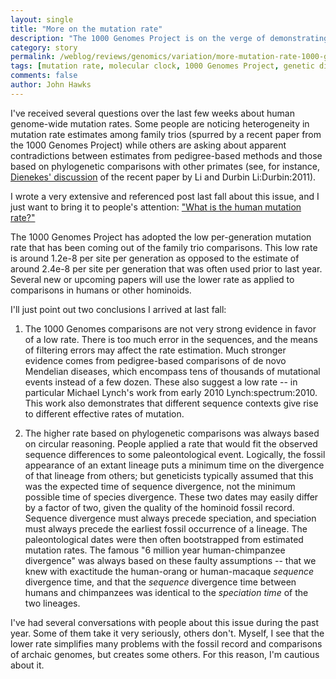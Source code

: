 ```yaml
---
layout: single 
title: "More on the mutation rate" 
description: "The 1000 Genomes Project is on the verge of demonstrating a lower mutation rate in humans. Should we believe it?" 
category: story
permalink: /weblog/reviews/genomics/variation/more-mutation-rate-1000-genomes-2011.html
tags: [mutation rate, molecular clock, 1000 Genomes Project, genetic divergence] 
comments: false 
author: John Hawks 
---
```


I've received several questions over the last few weeks about human genome-wide mutation rates. Some people are noticing heterogeneity in mutation rate estimates among family trios (spurred by a recent paper from the 1000 Genomes Project) while others are asking about apparent contradictions between estimates from pedigree-based methods and those based on phylogenetic comparisons with other primates (see, for instance, <a href="http://dienekes.blogspot.com/2011/07/human-population-history-from-single.html">Dienekes' discussion</a> of the recent paper by Li and Durbin <bib>Li:Durbin:2011</bib>). 

I wrote a very extensive and referenced post last fall about this issue, and I just want to bring it to people's attention: <a href="http://johnhawks.net/weblog/reviews/genomics/variation/human-mutation-rate-review-2010.html">"What is the human mutation rate?"</a>

The 1000 Genomes Project has adopted the low per-generation mutation rate that has been coming out of the family trio comparisons. This low rate is around 1.2e-8 per site per generation as opposed to the estimate of around 2.4e-8 per site per generation that was often used prior to last year. Several new or upcoming papers will use the lower rate as applied to comparisons in humans or other hominoids. 

I'll just point out two conclusions I arrived at last fall: 

1. The 1000 Genomes comparisons are not very strong evidence in favor of a low rate. There is too much error in the sequences, and the means of filtering errors may affect the rate estimation. Much stronger evidence comes from pedigree-based comparisons of de novo Mendelian diseases, which encompass tens of thousands of mutational events instead of a few dozen. These also suggest a low rate -- in particular Michael Lynch's work from early 2010 <bib>Lynch:spectrum:2010</bib>. This work also demonstrates that different sequence contexts give rise to different effective rates of mutation. 

2. The higher rate based on phylogenetic comparisons was always based on circular reasoning. People applied a rate that would fit the observed sequence differences to some paleontological event. Logically, the fossil appearance of an extant lineage puts a minimum time on the divergence of that lineage from others; but geneticists typically assumed that this was the expected time of sequence divergence, not the minimum possible time of species divergence. These two dates may easily differ by a factor of two, given the quality of the hominoid fossil record. Sequence divergence must always precede speciation, and speciation must always precede the earliest fossil occurrence of a lineage. The paleontological dates were then often bootstrapped from estimated mutation rates. The famous "6 million year human-chimpanzee divergence" was always based on these faulty assumptions -- that we knew with exactitude the human-orang or human-macaque <i>sequence</i> divergence time, and that the <i>sequence</i> divergence time between humans and chimpanzees was identical to the <i>speciation time</i> of the two lineages.

I've had several conversations with people about this issue during the past year. Some of them take it very seriously, others don't. Myself, I see that the lower rate simplifies many problems with the fossil record and comparisons of archaic genomes, but creates some others. For this reason, I'm cautious about it. 
 

